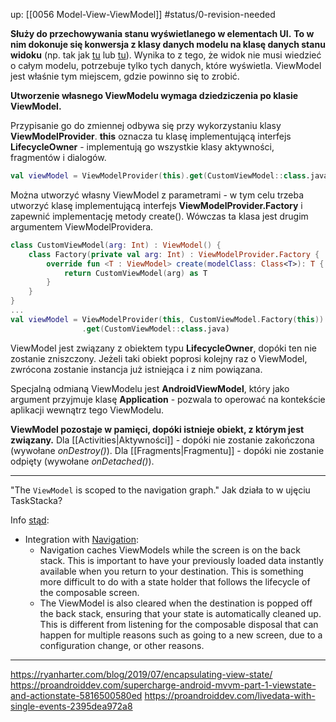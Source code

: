 up: [[0056 Model-View-ViewModel]]
#status/0-revision-needed 

**Służy do przechowywania stanu wyświetlanego w elementach UI.**
**To w nim dokonuje się konwersja z klasy danych modelu na klasę danych stanu widoku** (np. tak jak [tu](https://ryanharter.com/blog/2019/07/encapsulating-view-state/) lub [tu](https://proandroiddev.com/supercharge-android-mvvm-part-1-viewstate-and-actionstate-5816500580ed)). Wynika to z tego, że widok nie musi wiedzieć o całym modelu, potrzebuje tylko tych danych, które wyświetla. ViewModel jest właśnie tym miejscem, gdzie powinno się to zrobić.

**Utworzenie własnego ViewModelu wymaga dziedziczenia po klasie ViewModel.**

Przypisanie go do zmiennej odbywa się przy wykorzystaniu klasy **ViewModelProvider**. 
__this__ oznacza tu klasę implementującą interfejs **LifecycleOwner** - implementują go wszystkie klasy aktywności, fragmentów i dialogów.
```kotlin
val viewModel = ViewModelProvider(this).get(CustomViewModel::class.java)
```

Można utworzyć własny ViewModel z parametrami - w tym celu trzeba utworzyć klasę implementującą interfejs **ViewModelProvider.Factory** i zapewnić implementację metody create(). Wówczas ta klasa jest drugim argumentem ViewModelProvidera.

```kotlin
class CustomViewModel(arg: Int) : ViewModel() {
	class Factory(private val arg: Int) : ViewModelProvider.Factory {  
	    override fun <T : ViewModel> create(modelClass: Class<T>): T {  
	        return CustomViewModel(arg) as T  
	    }  
	}
}
...
val viewModel = ViewModelProvider(this, CustomViewModel.Factory(this))  
			    .get(CustomViewModel::class.java)
```

ViewModel jest związany z obiektem typu **LifecycleOwner**, dopóki ten nie zostanie zniszczony. Jeżeli taki obiekt poprosi kolejny raz o ViewModel, zwrócona zostanie instancja już istniejąca i z nim powiązana.

Specjalną odmianą ViewModelu jest **AndroidViewModel**, który jako argument przyjmuje klasę **Application** - pozwala to operować na kontekście aplikacji wewnątrz tego ViewModelu.

**ViewModel pozostaje w pamięci, dopóki istnieje obiekt, z którym jest związany.**
Dla [[Activities|Aktywności]] - dopóki nie zostanie zakończona (wywołane *onDestroy()*).
Dla [[Fragments|Fragmentu]] - dopóki nie zostanie odpięty (wywołane *onDetached()*).

---

"The `ViewModel` is scoped to the navigation graph." Jak działa to w ujęciu TaskStacka?

Info [stąd](https://developer.android.com/topic/architecture/ui-layer/stateholders):
- Integration with [Navigation](https://developer.android.com/jetpack/compose/navigation):
    - Navigation caches ViewModels while the screen is on the back stack. This is important to have your previously loaded data instantly available when you return to your destination. This is something more difficult to do with a state holder that follows the lifecycle of the composable screen.
    - The ViewModel is also cleared when the destination is popped off the back stack, ensuring that your state is automatically cleaned up. This is different from listening for the composable disposal that can happen for multiple reasons such as going to a new screen, due to a configuration change, or other reasons.

---

https://ryanharter.com/blog/2019/07/encapsulating-view-state/
https://proandroiddev.com/supercharge-android-mvvm-part-1-viewstate-and-actionstate-5816500580ed
https://proandroiddev.com/livedata-with-single-events-2395dea972a8


